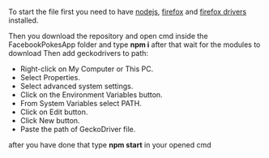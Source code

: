 To start the file first you need to have [nodejs](https://nodejs.org/en/), [firefox](https://www.mozilla.org/pl/firefox/new/) and [firefox drivers](https://github.com/mozilla/geckodriver/releases/download/v0.30.0/geckodriver-v0.30.0-win64.zip) installed.

Then you download the repository and open cmd inside the FacebookPokesApp folder and type **npm i** after that wait for the modules to download 
Then add geckodrivers to path:
- Right-click on My Computer or This PC.
- Select Properties.
- Select advanced system settings.
- Click on the Environment Variables button.
- From System Variables select PATH.
- Click on Edit button.
- Click New button.
- Paste the path of GeckoDriver file.

after you have done that type **npm start** in your opened cmd
